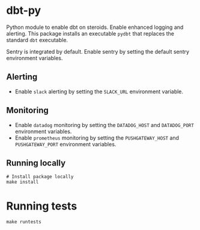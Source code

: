 # dbt-py

Python module to enable dbt on steroids. Enable enhanced logging and alerting. This package  installs an executable `pydbt` that replaces the standard `dbt` executable.

Sentry is integrated by default. Enable sentry by setting the default sentry environment variables.

## Alerting

- Enable `slack` alerting by setting the `SLACK_URL` environment variable.

## Monitoring

- Enable `datadog` monitoring by setting the `DATADOG_HOST` and `DATADOG_PORT` environment variables.
- Enable `prometheus` monitoring by setting the `PUSHGATEWAY_HOST` and `PUSHGATEWAY_PORT` environment variables.

## Running locally
```
# Install package locally
make install
```

# Running tests
```
make runtests
```

